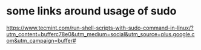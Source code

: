 some links around usage of sudo
===============================

https://www.tecmint.com/run-shell-scripts-with-sudo-command-in-linux/?utm_content=bufferc78e0&utm_medium=social&utm_source=plus.google.com&utm_campaign=buffer#

